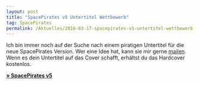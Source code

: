 ```yaml
---
layout: post
title: "SpacePirates v5 Untertitel Wettbewerb"
tag: SpacePirates
permalink: /Aktuelles/2016-03-17-spacepirates-v5-untertitel-wettbewerb
---
```


Ich bin immer noch auf der Suche nach einem piratigen Untertitel für die neue SpacePirates Version. Wer eine Idee hat, kann sie mir gerne [mailen](mailto:mail@jcgames.de). Wenn es dein Untertitel auf das Cover schafft, erhältst du das Hardcover kostenlos.

**[&raquo; SpacePirates v5](https://spacepirates.jcgames.de/Spielregeln/)**


